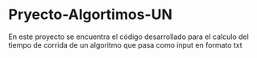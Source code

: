# Pryecto-Algortimos-UN
En este proyecto se encuentra el código desarrollado para el calculo del tiempo de corrida de un algoritmo que pasa como input en formato txt
